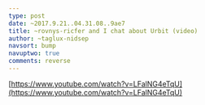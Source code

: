 ```yaml
---
type: post
date: ~2017.9.21..04.31.08..9ae7
title: ~rovnys-ricfer and I chat about Urbit (video)
author: ~taglux-nidsep
navsort: bump
navuptwo: true
comments: reverse
---
```


[https://www.youtube.com/watch?v=LFalNG4eTqU](https://www.youtube.com/watch?v=LFalNG4eTqU)